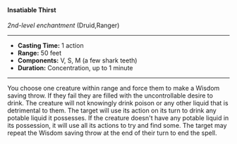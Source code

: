 #### Insatiable Thirst
*2nd-level enchantment* (Druid,Ranger)
___
- **Casting Time:** 1 action
- **Range:** 50 feet
- **Components:** V, S, M (a few shark teeth)
- **Duration:** Concentration, up to 1 minute
---
You choose one creature within range and force
them to make a Wisdom saving throw. If they fail
they are filled with the uncontrollable desire to
drink. The creature will not knowingly drink poison
or any other liquid that is detrimental to them. The
target will use its action on its turn to drink any
potable liquid it possesses. If the creature doesn't
have any potable liquid in its possession, it will use
all its actions to try and find some. The target may
repeat the Wisdom saving throw at the end of their
turn to end the spell.
